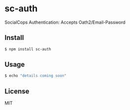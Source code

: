 # sc-auth

SocialCops Authentication: Accepts Oath2/Email-Password


## Install

```bash
$ npm install sc-auth
```


## Usage

```bash
$ echo "details coming soon"
```


## License

MIT
